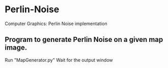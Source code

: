 # Perlin-Noise
Computer Graphics: Perlin Noise implementation

## Program to generate Perlin Noise on a given map image.

Run "MapGenerator.py"
Wait for the output window
